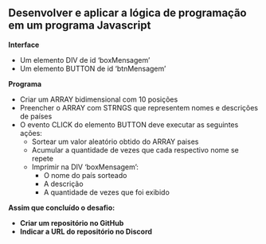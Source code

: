 ## Desenvolver e aplicar a lógica de programação em um programa Javascript

**Interface**

- Um elemento DIV de id ‘boxMensagem’
- Um elemento BUTTON de id ‘btnMensagem’

**Programa**

- Criar um ARRAY bidimensional com 10 posições
- Preencher o ARRAY com STRNGS que representem nomes e descrições de países
- O evento CLICK do elemento BUTTON deve executar as seguintes ações:
  - Sortear um valor aleatório obtido do ARRAY paises
  - Acumular a quantidade de vezes que cada respectivo nome se repete
  - Imprimir na DIV ‘boxMensagem’:
    -  O nome do país sorteado
    -  A descrição
    - A quantidade de vezes que foi exibido

**Assim que concluído o desafio:**

- **Criar um repositório no GitHub**
- **Indicar a URL do repositório no Discord**

‌